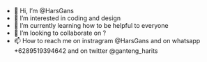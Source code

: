 - 👋 Hi, I’m @HarsGans
- 👀 I’m interested in coding and design
- 🌱 I’m currently learning how to be helpful to everyone
- 💞️ I’m looking to collaborate on ?
- 📫 How to reach me on instragram @HarsGans and on whatsapp +6289519394642 and on twitter @ganteng_harits

<!---
HarsGans/HarsGans is a ✨ special ✨ repository because its `README.md` (this file) appears on your GitHub profile.
You can click the Preview link to take a look at your changes.
--->
